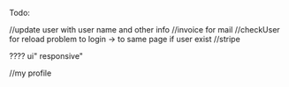 <!--



 -->

Todo:

//update user with user name and other info
//invoice for mail
//checkUser for reload problem to login -> to same page if user exist
//stripe

????
ui"
responsive"

//my profile
